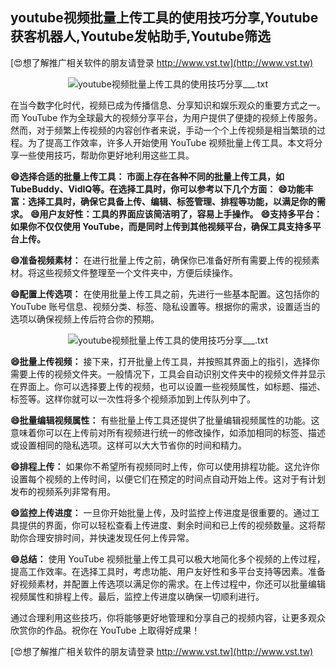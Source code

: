 ## **youtube视频批量上传工具的使用技巧分享,Youtube获客机器人,Youtube发帖助手,Youtube筛选**

[😍想了解推广相关软件的朋友请登录 http://www.vst.tw](http://www.vst.tw)

 <center><img src="https://vst.tw/MP4/tuiguang/png/5.png" alt="youtube视频批量上传工具的使用技巧分享___.txt"></center>

在当今数字化时代，视频已成为传播信息、分享知识和娱乐观众的重要方式之一。而 YouTube 作为全球最大的视频分享平台，为用户提供了便捷的视频上传服务。然而，对于频繁上传视频的内容创作者来说，手动一个个上传视频是相当繁琐的过程。为了提高工作效率，许多人开始使用 YouTube 视频批量上传工具。本文将分享一些使用技巧，帮助你更好地利用这些工具。

**😄选择合适的批量上传工具： 市面上存在各种不同的批量上传工具，如TubeBuddy、VidIQ等。在选择工具时，你可以参考以下几个方面：**
**😄功能丰富：选择工具时，确保它具备上传、编辑、标签管理、排程等功能，以满足你的需求。**
**😄用户友好性：工具的界面应该简洁明了，容易上手操作。**
**😄支持多平台：如果你不仅仅使用 YouTube，而是同时上传到其他视频平台，确保工具支持多平台上传。**

**😄准备视频素材：**
在进行批量上传之前，确保你已准备好所有需要上传的视频素材。将这些视频文件整理至一个文件夹中，方便后续操作。

**😄配置上传选项：**
在使用批量上传工具之前，先进行一些基本配置。这包括你的 YouTube 账号信息、视频分类、标签、隐私设置等。根据你的需求，设置适当的选项以确保视频上传后符合你的预期。

 <center><img src="https://vst.tw/MP4/tuiguang/png/8.png" alt="youtube视频批量上传工具的使用技巧分享___.txt"></center>

**😄批量上传视频：**
接下来，打开批量上传工具，并按照其界面上的指引，选择你需要上传的视频文件夹。一般情况下，工具会自动识别文件夹中的视频文件并显示在界面上。你可以选择要上传的视频，也可以设置一些视频属性，如标题、描述、标签等。这样你就可以一次性将多个视频添加到上传队列中了。

**😄批量编辑视频属性：**
有些批量上传工具还提供了批量编辑视频属性的功能。这意味着你可以在上传前对所有视频进行统一的修改操作，如添加相同的标签、描述或设置相同的隐私选项。这样可以大大节省你的时间和精力。

**😄排程上传：**
如果你不希望所有视频同时上传，你可以使用排程功能。这允许你设置每个视频的上传时间，以便它们在预定的时间点自动开始上传。这对于有计划发布的视频系列非常有用。

**😄监控上传进度：**
一旦你开始批量上传，及时监控上传进度是很重要的。通过工具提供的界面，你可以轻松查看上传进度、剩余时间和已上传的视频数量。这将帮助你合理安排时间，并快速发现任何上传异常。

**😄总结：**
使用 YouTube 视频批量上传工具可以极大地简化多个视频的上传过程，提高工作效率。在选择工具时，考虑功能、用户友好性和多平台支持等因素。准备好视频素材，并配置上传选项以满足你的需求。在上传过程中，你还可以批量编辑视频属性和排程上传。最后，监控上传进度以确保一切顺利进行。

通过合理利用这些技巧，你将能够更好地管理和分享自己的视频内容，让更多观众欣赏你的作品。祝你在 YouTube 上取得好成果！

[😍想了解推广相关软件的朋友请登录 http://www.vst.tw](http://www.vst.tw)



